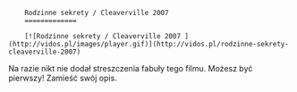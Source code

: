 
        Rodzinne sekrety / Cleaverville 2007 
        =============
        
        [![Rodzinne sekrety / Cleaverville 2007 ](http://vidos.pl/images/player.gif)](http://vidos.pl/rodzinne-sekrety-cleaverville-2007)
        
        
 Na razie nikt nie dodał streszczenia fabuły tego filmu. Możesz być pierwszy! Zamieść swój opis.
    